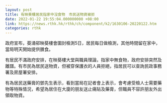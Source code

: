 ```yaml
---
layout: post
title: 有映葵樓居民指家中沒食物　市民送物資被拒
date: 2022-01-22 19:55:04.000000000 +08:00
link: https://news.rthk.hk/rthk/ch/component/k2/1630106-20220122.htm
categories: rthk
---
```


政府宣布，葵涌邨映葵樓會圍封檢測5日，居民每日做檢測，其他時間留在家中，當局明天開始提供膳食。

有居民不滿政府安排，在映葵樓大堂與職員理論，指家中無食物，政府安排突然及離譜。有市民為居民送物資，但被穿保護衣的人員拒絕，指居民可以查詢民政事務署及房屋署安排。

有為居民送藥膏的鄧先生表示，看到當局在記者會上表示，會考慮受檢人士需要藥物等特殊情況，希望為居住在大廈的朋友送止痛貼及藥膏，但職員不容許朋友外出領取物資。
